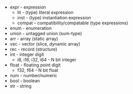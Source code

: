 - expr - expression
    - lit - (type) literal expression
    - inst - (type) instantiation expression
    - compat - compatibility/compatable (type expressions)
- enum - enumeration
- union - untagged union (sum-type)
- arr - array (static array)
- vec - vector (slice, dynamic array)
- rec - record (structure)
- int - integer digit
    - i8, i16, i32, i64 - N bit integer
- float - floating point digit
    - f32, f64 - N bit float
- num - number/numeric
- bool - boolean
- str - string
<!-- - comp - component -->
